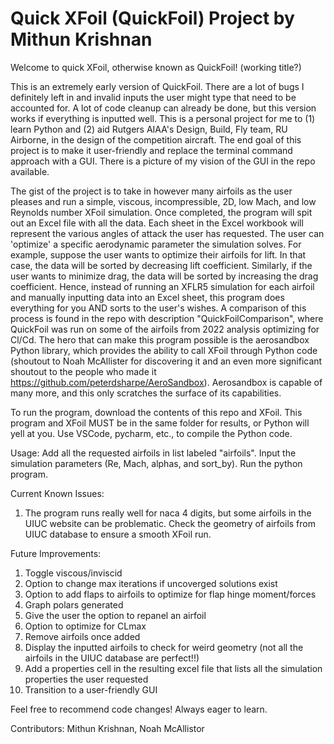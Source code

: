 # Quick XFoil (QuickFoil) Project by Mithun Krishnan
 Welcome to quick XFoil, otherwise known as QuickFoil! (working title?)

 This is an extremely early version of QuickFoil. There are a lot of bugs I definitely left in and invalid inputs the user might type that need to be accounted for. A lot of code cleanup can already be done, but this version works if everything is inputted well. This is a personal project for me to (1) learn Python and (2) aid Rutgers AIAA's Design, Build, Fly team, RU Airborne, in the design of the competition aircraft. The end goal of this project is to make it user-friendly and replace the terminal command approach with a GUI. There is a picture of my vision of the GUI in the repo available. 

 The gist of the project is to take in however many airfoils as the user pleases and run a simple, viscous, incompressible, 2D, low Mach, and low Reynolds number XFoil simulation. Once completed, the program will spit out an Excel file with all the data. Each sheet in the Excel workbook will represent the various angles of attack the user has requested. The user can 'optimize' a specific aerodynamic parameter the simulation solves. For example, suppose the user wants to optimize their airfoils for lift. In that case, the data will be sorted by decreasing lift coefficient. Similarly, if the user wants to minimize drag, the data will be sorted by increasing the drag coefficient. Hence, instead of running an XFLR5 simulation for each airfoil and manually inputting data into an Excel sheet, this program does everything for you AND sorts to the user's wishes. A comparison of this process is found in the repo with description "QuickFoilComparison", where QuickFoil was run on some of the airfoils from 2022 analysis optimizing for Cl/Cd. The hero that can make this program possible is the aerosandbox Python library, which provides the ability to call XFoil through Python code (shoutout to Noah McAllister for discovering it and an even more significant shoutout to the people who made it https://github.com/peterdsharpe/AeroSandbox). Aerosandbox is capable of many more, and this only scratches the surface of its capabilities. 

To run the program, download the contents of this repo and XFoil. This program and XFoil MUST be in the same folder for results, or Python will yell at you. Use VSCode, pycharm, etc., to compile the Python code.

 Usage:
 Add all the requested airfoils in list labeled "airfoils". Input the simulation parameters (Re, Mach, alphas, and sort_by). Run the python program.
 

 Current Known Issues:
 1) The program runs really well for naca 4 digits, but some airfoils in the UIUC website can be problematic. Check the geometry of airfoils from UIUC database to ensure a smooth XFoil run. 

 Future Improvements:
 1) Toggle viscous/inviscid
 2) Option to change max iterations if uncoverged solutions exist
 3) Option to add flaps to airfoils to optimize for flap hinge moment/forces
 4) Graph polars generated
 5) Give the user the option to repanel an airfoil
 6) Option to optimize for CLmax
 7) Remove airfoils once added
 8) Display the inputted airfoils to check for weird geometry (not all the airfoils in the UIUC database are perfect!!)
 9) Add a properties cell in the resulting excel file that lists all the simulation properties the user requested
 10) Transition to a user-friendly GUI

 Feel free to recommend code changes! Always eager to learn.
 
 Contributors:
 Mithun Krishnan, Noah McAllistor
